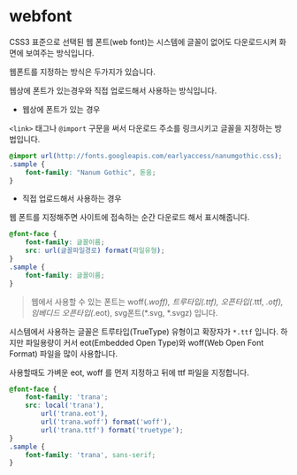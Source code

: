 # webfont


CSS3 표준으로 선택된 웹 폰트(web font)는 시스템에 글꼴이 없어도 다운로드시켜 화면에 보여주는 방식입니다.

웹폰트를 지정하는 방식은 두가지가 있습니다.

웹상에 폰트가 있는경우와 직접 업로드해서 사용하는 방식입니다.



- 웹상에 폰트가 있는 경우

`<link>` 태그나 `@import` 구문을 써서 다운로드 주소를 링크시키고 글꼴을 지정하는 방법입니다.

```css
@import url(http://fonts.googleapis.com/earlyaccess/nanumgothic.css);
.sample {
    font-family: "Nanum Gothic", 돋움;
}
```

- 직접 업로드해서 사용하는 경우

웹 폰트를 지정해주면 사이트에 접속하는 순간 다운로드 해서 표시해줍니다.

```css
@font-face {
    font-family: 글꼴이름;
    src: url(글꼴파일경로) format(파일유형);
}
.sample {
    font-family: 글꼴이름;
}
```

> 웹에서 사용할 수 있는 폰트는 woff(*.woff), 트루타입(.ttf), 오픈타입(*.ttf, *.otf), 임베디드 오픈타입(*.eot), svg폰트(*.svg, *.svgz) 입니다.

시스템에서 사용하는 글꼴은 트루타입(TrueType) 유형이고 확장자가 `*.ttf` 입니다. 하지만 파일용량이 커서 eot(Embedded Open Type)와 woff(Web Open Font Format) 파일을 많이 사용합니다.

사용할때도 가벼운 eot, woff 를 먼저 지정하고 뒤에 ttf 파일을 지정합니다.

```css
@font-face {
    font-family: 'trana';
    src: local('trana'),
        url('trana.eot'),
        url('trana.woff') format('woff'),
        url('trana.ttf') format('truetype');
}
.sample {
    font-family: 'trana', sans-serif;
}
```


<br><br>